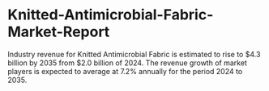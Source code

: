# Knitted-Antimicrobial-Fabric-Market-Report
Industry revenue for Knitted Antimicrobial Fabric is estimated to rise to $4.3 billion by 2035 from $2.0 billion of 2024. The revenue growth of market players is expected to average at 7.2% annually for the period 2024 to 2035.

